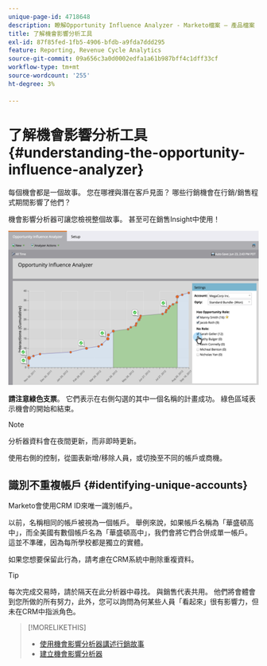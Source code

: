 ```yaml
---
unique-page-id: 4718648
description: 瞭解Opportunity Influence Analyzer - Marketo檔案 — 產品檔案
title: 了解機會影響分析工具
exl-id: 87f85fed-1fb5-4906-bfdb-a9fda7ddd295
feature: Reporting, Revenue Cycle Analytics
source-git-commit: 09a656c3a0d0002edfa1a61b987bff4c1dff33cf
workflow-type: tm+mt
source-wordcount: '255'
ht-degree: 3%

---
```


# 了解機會影響分析工具 {#understanding-the-opportunity-influence-analyzer}

每個機會都是一個故事。 您在哪裡與潛在客戶見面？ 哪些行銷機會在行銷/銷售程式期間影響了他們？

機會影響分析器可讓您檢視整個故事。 甚至可在銷售Insight中使用！

![](assets/image2015-6-23-14-3a43-3a35-1.png)

**請注意綠色支票**。 它們表示在右側勾選的其中一個名稱的計畫成功。 綠色區域表示機會的開始和結束。

>[!NOTE]
>
>分析器資料會在夜間更新，而非即時更新。

使用右側的控制，從圖表新增/移除人員，或切換至不同的帳戶或商機。

## 識別不重複帳戶 {#identifying-unique-accounts}

Marketo會使用CRM ID來唯一識別帳戶。

以前，名稱相同的帳戶被視為一個帳戶。 舉例來說，如果帳戶名稱為「華盛頓高中」，而全美國有數個帳戶名為「華盛頓高中」，我們會將它們合併成單一帳戶。 這並不準確，因為每所學校都是獨立的實體。

如果您想要保留此行為，請考慮在CRM系統中刪除重複資料。

>[!TIP]
>
>每次完成交易時，請於隔天在此分析器中尋找。 與銷售代表共用。 他們將會體會到您所做的所有努力，此外，您可以詢問為何某些人員「看起來」很有影響力，但未在CRM中指派角色。

>[!MORELIKETHIS]
>
>* [使用機會影響分析器講述行銷故事](/help/marketo/product-docs/reporting/revenue-cycle-analytics/opportunity-influence-analyzer/tell-the-marketing-story-with-an-opportunity-influence-analyzer.md)
>* [建立機會影響分析器](/help/marketo/product-docs/reporting/revenue-cycle-analytics/opportunity-influence-analyzer/create-an-opportunity-influence-analyzer.md)
